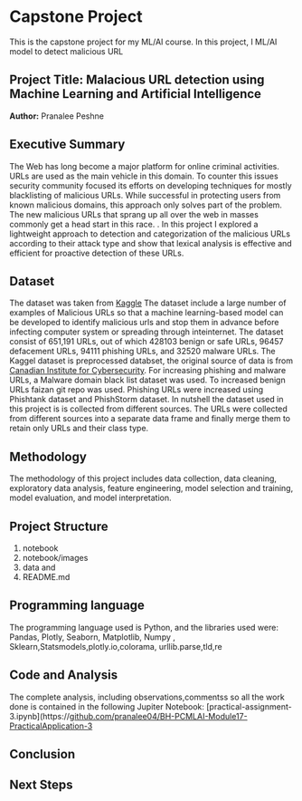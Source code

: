 # Capstone Project
This is the capstone project for my ML/AI course. In this project, I ML/AI model to detect malicious URL
## Project Title: Malacious URL detection using Machine Learning and Artificial Intelligence

**Author:** Pranalee Peshne
## Executive Summary
The Web has long become a major platform for online criminal activities. URLs are used as the main vehicle in this domain. To counter this issues security community focused its efforts on developing techniques for mostly blacklisting of malicious URLs. While successful in protecting users from known malicious domains, this approach only solves part of the problem. The new malicious URLs that sprang up all over the web in masses commonly get a head start in this race. . In this project I explored a lightweight approach to detection and categorization of the malicious URLs according to their attack type and show that lexical analysis is effective and efficient for proactive detection of these URLs.
## Dataset
The dataset was taken from [Kaggle](https://www.kaggle.com/datasets/sid321axn/malicious-urls-dataset)
The dataset  include a large number of examples of Malicious URLs so that a machine learning-based model can be developed to identify malicious urls and stop them in advance before infecting computer system or spreading through inteinternet. The dataset consist of 651,191 URLs, out of which 428103 benign or safe URLs, 96457 defacement URLs, 94111 phishing URLs, and 32520 malware URLs. The Kaggel dataset is preprocessed databset, the original source of data is from [Canadian Institute for Cybersecurity](https://www.unb.ca/cic/datasets/url-2016.html). For increasing phishing and malware URLs, a Malware domain black list dataset was used. To increased benign URLs  faizan git repo was used. Phishing URLs were increased using Phishtank dataset and PhishStorm dataset.  In nutshell the dataset used in this project is is collected from different sources. The URLs were collected from different sources into a separate data frame and finally merge them to retain only URLs and their class type.
## Methodology
The methodology of this project includes data collection, data cleaning, exploratory data analysis, feature engineering, model selection and training, model evaluation, and model interpretation.
## Project Structure
1. notebook
2. notebook/images
3. data and 
4. README.md
## Programming language
The programming language used is Python, and the libraries used were: Pandas, Plotly, Seaborn, Matplotlib, Numpy , Sklearn,Statsmodels,plotly.io,colorama, urllib.parse,tld,re
## Code and Analysis
The complete analysis, including observations,commentss so all the work done is contained in the following Jupiter Notebook:
[practical-assignment-3.ipynb](https://[github.com/pranalee04/BH-PCMLAI-Module17-PracticalApplication-3](https://github.com/pranalee04/BH-PCMLAI-CapstoneProjec/blob/main/notebook/practical-assignment-3.ipynb)
## Conclusion

## Next Steps

